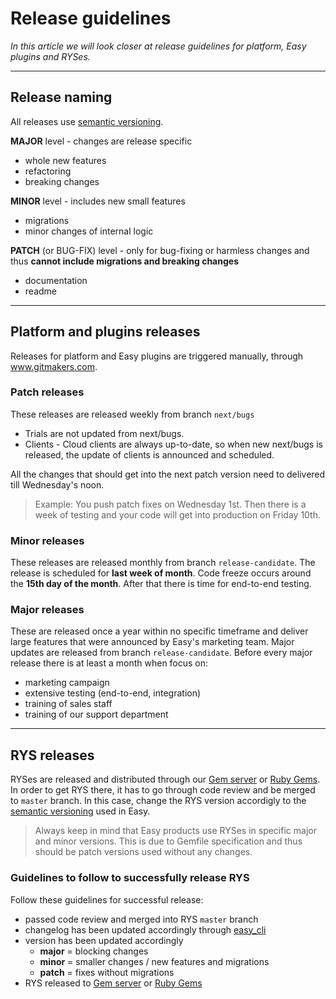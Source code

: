 # Release guidelines

*In this article we will look closer at release guidelines for platform, Easy plugins and RYSes.*

---

## Release naming

All releases use [semantic versioning](https://semver.org/).

**MAJOR** level - changes are release specific
- whole new features
- refactoring
- breaking changes

**MINOR** level - includes new small features
- migrations
- minor changes of internal logic

**PATCH** (or BUG-FIX) level - only for bug-fixing or harmless changes and thus **cannot include migrations and breaking changes**
- documentation
- readme

---

## Platform and plugins releases
Releases for platform and Easy plugins are triggered manually, through www.gitmakers.com.

### Patch releases
These releases are released weekly from branch `next/bugs`
- Trials are not updated from next/bugs.
- Clients - Cloud clients are always up-to-date, so when new next/bugs is released, the update of clients is announced and scheduled.

All the changes that should get into the next patch version need to delivered till Wednesday's noon.
> Example: You push patch fixes on Wednesday 1st. Then there is a week of testing and your code will get into production on Friday 10th.

### Minor releases
These releases are released monthly from branch `release-candidate`.
The release is scheduled for **last week of month**. Code freeze occurs around the **15th day of the month**.
After that there is time for end-to-end testing.

### Major releases
These are released once a year within no specific timeframe and deliver large features that were announced by Easy's marketing team. Major updates are released from branch `release-candidate`.
Before every major release there is at least a month when focus on:
- marketing campaign
- extensive testing (end-to-end, integration)
- training of sales staff
- training of our support department

---

## RYS releases
RYSes are released and distributed through our [Gem server](gems.easysoftware.com) or [Ruby Gems](https://rubygems.org/). In order to get RYS there, it has to go through code review and be merged to `master` branch. In this case, change the RYS version accordigly to the [semantic versioning](https://semver.org/) used in Easy.

> Always keep in mind that Easy products use RYSes in specific major and minor versions. This is due to Gemfile specification and thus should be patch versions used without any changes.

### Guidelines to follow to successfully release RYS
Follow these guidelines for successful release:
- passed code review and merged into RYS `master` branch
- changelog has been updated accordingly through [easy_cli](https://git.easy.cz/internal/easy_cli#-changelog-merge)
- version has been updated accordingly
    - **major** = blocking changes
    - **minor** = smaller changes / new features and migrations
    - **patch** = fixes without migrations
- RYS released to [Gem server](gems.easysoftware.com) or [Ruby Gems](https://rubygems.org/)
